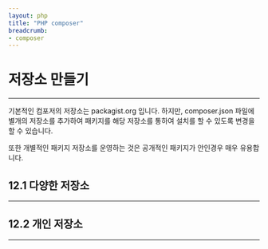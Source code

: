 ```yaml
---
layout: php
title: "PHP composer"
breadcrumb:
- composer
---
```


# 저장소 만들기
---

기본적인 컴포저의 저장소는 packagist.org 입니다. 하지만, composer.json 파일에 별개의 저장소를 추가하여 패키지를 해당 저장소를 통하여 설치를 할 수 있도록 변경을 할 수 있습니다.

또한 개별적인 패키지 저장소를 운영하는 것은 공개적인 패키지가 안인경우 매우 유용합니다.


## 12.1 다양한 저장소
---


## 12.2 개인 저장소
---





